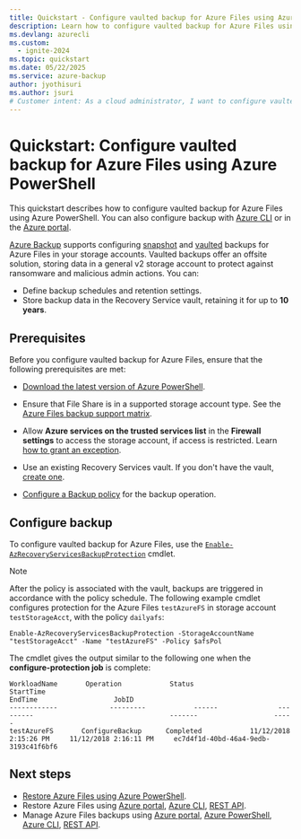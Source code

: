 ```yaml
---
title: Quickstart - Configure vaulted backup for Azure Files using Azure PowerShell
description: Learn how to configure vaulted backup for Azure Files using Azure PowerShell.
ms.devlang: azurecli
ms.custom:
  - ignite-2024
ms.topic: quickstart
ms.date: 05/22/2025
ms.service: azure-backup
author: jyothisuri
ms.author: jsuri
# Customer intent: As a cloud administrator, I want to configure vaulted backup for Azure Files using PowerShell, so that I can ensure data protection against ransomware and manage backup schedules effectively.
---
```


#  Quickstart: Configure vaulted backup for Azure Files using Azure PowerShell

This quickstart describes how to configure vaulted backup for Azure Files using Azure PowerShell. You can also configure backup with [Azure CLI](quick-backup-azure-files-vault-tier-cli.md) or in the [Azure portal](tutorial-backup-azure-files-vault-tier-portal.md#configure-backup).

[Azure Backup](backup-overview.md) supports configuring [snapshot](azure-file-share-backup-overview.md?tabs=snapshot) and [vaulted](azure-file-share-backup-overview.md?tabs=vault-standard) backups for Azure Files in your storage accounts. Vaulted backups offer an offsite solution, storing data in a general v2 storage account to protect against ransomware and malicious admin actions. You can:

- Define backup schedules and retention settings.
- Store backup data in the Recovery Service vault, retaining it for up to **10 years**.

## Prerequisites

Before you configure vaulted backup for Azure Files, ensure that the following prerequisites are met:

- [Download the latest version of Azure PowerShell](/powershell/azure/install-azure-powershell).
- Ensure that File Share is in a supported storage account type. See the [Azure Files backup support matrix](azure-file-share-support-matrix.md).

- Allow **Azure services on the trusted services list**  in the **Firewall settings** to access the storage account, if access is restricted. Learn [how to grant an exception](/azure/storage/common/storage-network-security?tabs=azure-portal#manage-exceptions).
- Use an existing Recovery Services vault. If you don't have the vault, [create one](backup-azure-afs-automation.md?tabs=vault-standard#create-a-recovery-services-vault).
- [Configure a Backup policy](backup-azure-afs-automation.md?tabs=vault-standard#configure-a-backup-policy) for the backup operation.

## Configure backup

To configure vaulted backup for Azure Files, use the [`Enable-AzRecoveryServicesBackupProtection`](/powershell/module/az.recoveryservices/enable-azrecoveryservicesbackupprotection) cmdlet. 

>[!Note]
>After the policy is associated with the vault, backups are triggered in accordance with the policy schedule.
The following example cmdlet configures protection for the Azure Files `testAzureFS` in storage account `testStorageAcct`, with the policy `dailyafs`:

```azurepowershell-interactive
Enable-AzRecoveryServicesBackupProtection -StorageAccountName "testStorageAcct" -Name "testAzureFS" -Policy $afsPol
```

The cmdlet gives the output similar to the following one when the **configure-protection job** is complete:

```OUTPUT
WorkloadName       Operation            Status                 StartTime                                                                                                         EndTime                   JobID
------------             ---------            ------               ---------                                  -------                   -----
testAzureFS       ConfigureBackup      Completed            11/12/2018 2:15:26 PM     11/12/2018 2:16:11 PM     ec7d4f1d-40bd-46a4-9edb-3193c41f6bf6
```

## Next steps

- [Restore Azure Files using Azure PowerShell](restore-afs-powershell.md).
- Restore Azure Files using [Azure portal](restore-afs.md), [Azure CLI](restore-afs-cli.md), [REST API](restore-azure-file-share-rest-api.md).
- Manage Azure Files backups using [Azure portal](manage-afs-backup.md), [Azure PowerShell](manage-afs-powershell.md), [Azure CLI](manage-afs-backup-cli.md), [REST API](manage-azure-file-share-rest-api.md).

 





